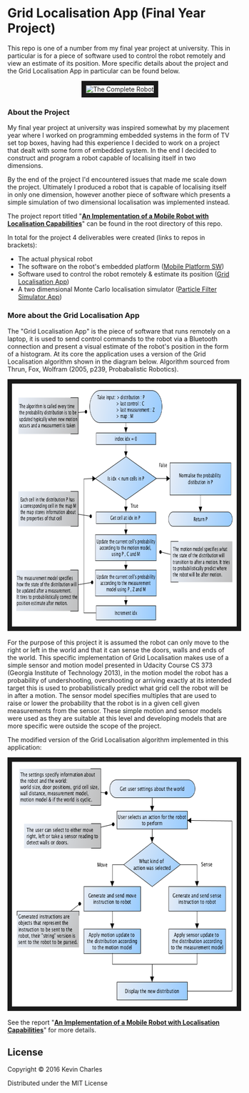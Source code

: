 # Grid Localisation App (Final Year Project)
This repo is one of a number from my final year project at university. This in particular is for a piece of software used to control the robot remotely and view an estimate of its position. More specific details about the project and the Grid Localisation App in particular can be found below.

<p align="center">
<img src="https://github.com/kevinchar93/University_Project_Grid_Loclisation_App/blob/master/OneDimSim_out.gif" 
alt="The Complete Robot" width="480" height="345" border="10" />
</p>

### About the Project
My final year project at university was inspired somewhat by my placement year where I worked on programming embedded systems in the form of TV set top boxes, having had this experience I decided to work on a project that dealt with some form of embedded system. In the end I decided to construct and program a robot capable of localising itself in two dimensions.

By the end of the project I'd encountered issues that made me scale down the project. Ultimately I produced a robot that is capable of localising itself in only one dimension, however another piece of software which presents a simple simulation of two dimensional localisation was implemented instead.

The project report titled "[**An Implementation of a Mobile Robot with Localisation Capabilities**](https://github.com/kevinchar93/University_Project_Mobile_Platform_SW/blob/master/An%20Implementation%20of%20a%20Mobile%20Robot%20with%20Localisation%20Capabilities.pdf)" can be found in the root directory of this repo.

In total for the project 4 deliverables were created (links to repos in brackets):
* The actual physical robot
* The software on the robot's embedded platform ([Mobile Platform SW](https://github.com/kevinchar93/University_Project_Mobile_Platform_SW))
* Software used to control the robot remotely & estimate its position ([Grid Localisation App](https://github.com/kevinchar93/University_Project_Grid_Loclisation_App))
* A two dimensional Monte Carlo localisation simulator  ([Particle Filter Simulator App](https://github.com/kevinchar93/University_Project_Particle_Filter_Simulator_App))

### More about the Grid Localisation App

The "Grid Localisation App" is the piece of software that runs remotely on a laptop, it is used to send control commands to the robot via a Bluetooth connection and present a visual estimate of the robot's position in the form of a histogram. At its core the application uses a version of the Grid Localisation algorithm shown in the diagram below. Algorithm sourced from Thrun, Fox, Wolfram (2005, p239, Probabalistic Robotics).

<p align="center">
<img src="https://github.com/kevinchar93/University_Project_Grid_Loclisation_App/blob/master/basic_grid_localisation_algorithm_flow.png" 
alt="The Basic Grid Localisation Algorithm" width="799" height="544" border="10" />
</p>

For the purpose of this project it is assumed the robot can only move to the right or left in the world and that it can sense the doors, walls and ends of the world. This specific implementation of Grid Localisation makes use of a simple sensor and motion model presented in Udacity Course CS 373 (Georgia Institute of Technology 2013), in the motion model the robot has a probability of undershooting, overshooting or arriving exactly at its intended target this is used to probabilistically predict what grid cell the robot will be in after a motion. The sensor model specifies multiples that are used to raise or lower the probability that the robot is in a given cell given measurements from the sensor. These simple motion and sensor models were used as they are suitable at this level and developing models that are more specific were outside the scope of the project.

The modified version of the Grid Localisation algorithm implemented in this application:
<p align="center">
<img src="https://github.com/kevinchar93/University_Project_Grid_Loclisation_App/blob/master/modified_grid_localisation_algorithm_flowchart.png" 
alt="The Basic Grid Localisation Algorithm" width="677" height="548" border="10" />
</p>

See the report "[**An Implementation of a Mobile Robot with Localisation Capabilities**](https://github.com/kevinchar93/University_Project_Mobile_Platform_SW/blob/master/An%20Implementation%20of%20a%20Mobile%20Robot%20with%20Localisation%20Capabilities.pdf)" for more details.

## License

Copyright © 2016 Kevin Charles

Distributed under the MIT License
